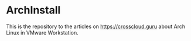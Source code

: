 # ArchInstall
This is the repository to the articles on https://crosscloud.guru about Arch Linux in VMware Workstation.
<!-- 
To get more details, please visit:

[0/3] Arch Linux in VMware Workstation – Overview
https://crosscloud.guru/archives/483

[1/3] Arch Linux in VMware Workstation – Setup the virtual machine
https://crosscloud.guru/archives/484

[2/3] Arch Linux in VMware Workstation – Prepare and execute the scripts
https://crosscloud.guru/archives/505

[3/3] Arch Linux in VMware Workstation – The scripts in detail
https://crosscloud.guru/archives/517 -->
